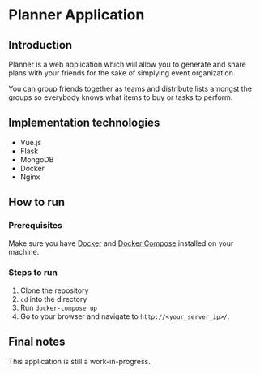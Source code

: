 # Planner Application

## Introduction

Planner is a web application which will allow you to generate and share plans with your friends for the sake of simplying event organization.

You can group friends together as teams and distribute lists amongst the groups so everybody knows what items to buy or tasks to perform.

## Implementation technologies

* Vue.js
* Flask
* MongoDB
* Docker
* Nginx

## How to run

### Prerequisites

Make sure you have [Docker](
https://docs.docker.com/engine/installation/
) and [Docker Compose](https://docs.docker.com/compose/install/)
installed on your machine.

### Steps to run

1. Clone the repository
2. `cd` into the directory
3. Run `docker-compose up`
4. Go to your browser and navigate to `http://<your_server_ip>/`.

## Final notes

This application is still a work-in-progress.
